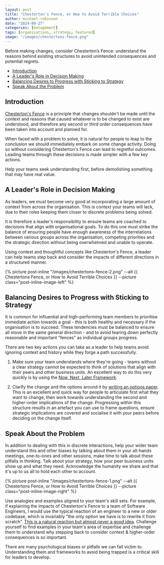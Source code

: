 ```yaml
---
layout: post
title: "Chesterton's Fence, or How to Avoid Terrible Choices"
author: michael-robinson
date: "2024-09-27"
categories: [management]
tags: [organisations, strategy, featured]
image: "/images/chestertons-fence.png"
---
```


Before making changes, consider Chesterton’s Fence: understand the reasons behind existing structures to avoid unintended consequences and potential regrets.

<!-- TOC -->

- [Introduction](#introduction)
- [A Leader's Role in Decision Making](#a-leaders-role-in-decision-making)
- [Balancing Desires to Progress with Sticking to Strategy](#balancing-desires-to-progress-with-sticking-to-strategy)
- [Speak About the Problem](#speak-about-the-problem)

<!-- /TOC -->

## Introduction

[Chesterton's Fence](https://www.chesterton.org/taking-a-fence-down/) is a principle that changes shouldn't be made until the context and reasons that caused whatever is to be changed to exist are understood, and therefore any second or third order consequences have been taken into account and planned for.

When faced with a problem to solve, it is natural for people to leap to the conclusion we should immediately embark on some change activity. Doing so without considering Chesterton's Fence can lead to regretful outcomes. Leading teams through these decisions is made simpler with a few key actions.

Help your teams seek understanding first, before demolishing something that may have real value.

## A Leader's Role in Decision Making

As leaders, we must become very good at incorporating a large amount of context from across the organisation. This is context your teams will lack, due to their roles keeping them closer to discrete problems being solved.

It is therefore a leader's responsibility to ensure teams are coached to decisions that align with organisational goals. To do this one must strike the balance of ensuring people have enough awareness of the interrelations between various groups across the organisation, competing priorities and the strategic direction without being overwhelmed and unable to operate.

Using context and thoughtful concepts like Chesterton's Fence, a leader can help teams step back and consider the impacts of different directions in a structured manner.

{% picture post-inline "/images/chestertons-fence-2.png" --alt {{ Chestertons Fence, or How to Avoid Terrible Choices }} --picture class="post-inline-image-left" %}

## Balancing Desires to Progress with Sticking to Strategy

It is common for influential and high-performing team members to prioritise immediate action towards a goal - this is both healthy and necessary if the organisation is to succeed. These tendencies must be balanced to ensure all move in the same general direction - and to avoid tearing down perfectly reasonable and important "fences" as individual groups progress.

There are two key actions you can take as a leader to help teams avoid ignoring context and history while they forge a path successfully.

1. Make sure your team understands where they're going - teams without a clear strategy cannot be expected to think of solutions that align with their peers and other business units. An excellent way to do this very quickly is by using the  [Now, Next, Later Framework](/now-next-later-planning-streams-and-roadmaps).

2. Clarify the change and the options around it by [writing an options paper](/what-is-an-options-paper). This is an excellent and quick way for people to articulate first what they want to change, then work towards understanding the second and higher-order implications of the change. Progressing within this structure results in an artefact you can use to frame questions, ensure strategic implications are covered and socialise it with your peers before deciding on the change itself.

## Speak About the Problem

In addition to dealing with this in discrete interactions, help your wider team understand this and other biases by talking about them in your all-hands meetings, one-to-ones and other sessions, make time to talk about these pitfalls in thinking. Talk about your strategy, how your peer business units show up and what they need. Acknowledge the humanity we share and that it's up to us all to hold each other to account. 

{% picture post-inline "/images/chestertons-fence-1.png" --alt {{ Chestertons Fence, or How to Avoid Terrible Choices }} --picture class="post-inline-image-right" %}

Use analogies and examples aligned to your team's skill sets. For example, if explaining the impacts of Chesterton's Fence to a team of Software Engineers, I would use the typical reaction of an engineer to a new or older codebase, which is invariably "the only option we have is to rewrite it from scratch". [This is a natural reaction but almost never a good idea](https://www.joelonsoftware.com/2000/04/06/things-you-should-never-do-part-i/). Challenge yourself to find examples in your team's area of expertise and challenge them to understand why stepping back to consider context & higher-order consequences is so important.

There are many psychological biases or pitfalls we can fall victim to. Understanding them and frameworks to avoid being trapped is a critical skill for leaders to develop.
